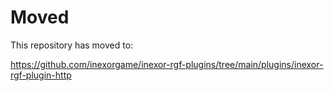 # Moved

This repository has moved to:

https://github.com/inexorgame/inexor-rgf-plugins/tree/main/plugins/inexor-rgf-plugin-http
